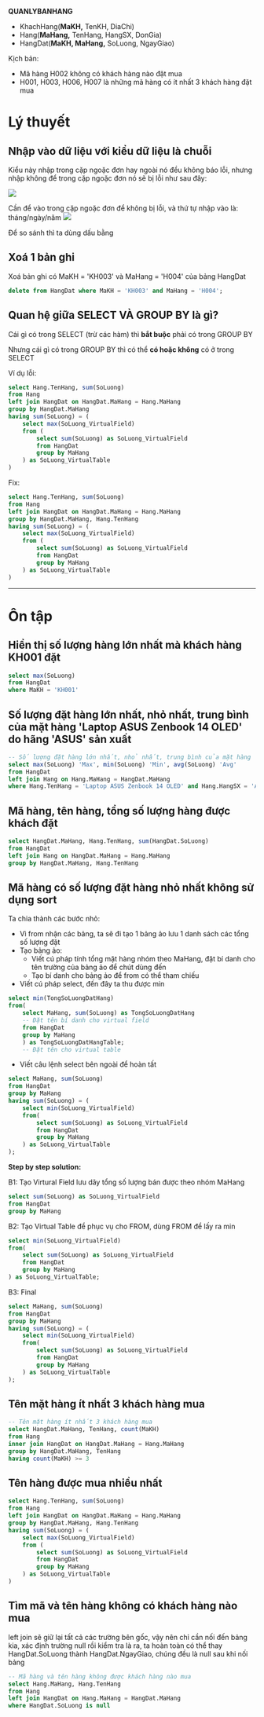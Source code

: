 **QUANLYBANHANG**
- KhachHang(**MaKH,** TenKH, DiaChi)
- Hang(**MaHang,** TenHang, HangSX, DonGia)
- HangDat(**MaKH, MaHang,** SoLuong, NgayGiao)


Kịch bản:
- Mã hàng H002 không có khách hàng nào đặt mua
- H001, H003, H006, H007 là những mã hàng có ít nhất 3 khách hàng đặt mua

# Lý thuyết
## Nhập vào dữ liệu với kiểu dữ liệu là chuỗi
Kiểu này nhập trong cặp ngoặc đơn hay ngoài nó đều không báo lỗi, nhưng nhập không để trong cặp ngoặc đơn nó sẽ bị lỗi như sau đây:

![](imgs/problem_input_datetime.png)

Cần để vào trong cặp ngoặc đơn để không bị lỗi, và thứ tự nhập vào là: tháng/ngày/năm
![](imgs/fix_problem_input_datetime.png)

Để so sánh thì ta dùng dấu bằng

## Xoá 1 bản ghi
Xoá bản ghi có MaKH = 'KH003' và MaHang = 'H004' của bảng HangDat
```sql
delete from HangDat where MaKH = 'KH003' and MaHang = 'H004';
```

## Quan hệ giữa SELECT VÀ GROUP BY là gì?
Cái gì có trong SELECT (trừ các hàm) thì **bắt buộc** phải có trong GROUP BY

Nhưng cái gì có trong GROUP BY thì có thể **có hoặc không** có ở trong SELECT

Ví dụ lỗi:
```sql
select Hang.TenHang, sum(SoLuong)
from Hang
left join HangDat on HangDat.MaHang = Hang.MaHang
group by HangDat.MaHang
having sum(SoLuong) = (
	select max(SoLuong_VirtualField) 
	from (
		select sum(SoLuong) as SoLuong_VirtualField
		from HangDat
		group by MaHang
	) as SoLuong_VirtualTable
)
```

Fix:
```sql
select Hang.TenHang, sum(SoLuong)
from Hang
left join HangDat on HangDat.MaHang = Hang.MaHang
group by HangDat.MaHang, Hang.TenHang
having sum(SoLuong) = (
	select max(SoLuong_VirtualField) 
	from (
		select sum(SoLuong) as SoLuong_VirtualField
		from HangDat
		group by MaHang
	) as SoLuong_VirtualTable
)
```





---
# Ôn tập
## Hiển thị số lượng hàng lớn nhất mà khách hàng KH001 đặt
```sql
select max(SoLuong)
from HangDat
where MaKH = 'KH001'
```

## Số lượng đặt hàng lớn nhất, nhỏ nhất, trung bình của mặt hàng 'Laptop ASUS Zenbook 14 OLED' do hãng 'ASUS' sản xuất
```sql
-- Số lượng đặt hàng lớn nhất, nhỏ nhất, trung bình của mặt hàng 'Laptop ASUS Zenbook 14 OLED' do hãng 'ASUS' sản xuất
select max(SoLuong) 'Max', min(SoLuong) 'Min', avg(SoLuong) 'Avg'
from HangDat
left join Hang on Hang.MaHang = HangDat.MaHang
where Hang.TenHang = 'Laptop ASUS Zenbook 14 OLED' and Hang.HangSX = 'ASUS'
```

## Mã hàng, tên hàng, tổng số lượng hàng được khách đặt
```sql
select HangDat.MaHang, Hang.TenHang, sum(HangDat.SoLuong)
from HangDat
left join Hang on HangDat.MaHang = Hang.MaHang
group by HangDat.MaHang, Hang.TenHang
```


## Mã hàng có số lượng đặt hàng nhỏ nhất không sử dụng sort

Ta chia thành các bước nhỏ:
- Vì from nhận các bảng, ta sẽ đi tạo 1 bảng ảo lưu 1 danh sách các tổng số lượng đặt
- Tạo bảng ảo:
  - Viết cú pháp tính tổng mặt hàng nhóm theo MaHang, đặt bí danh cho tên trường của bảng ảo để chút dùng đến
  - Tạo bí danh cho bảng ảo để from có thể tham chiếu
- Viết cú pháp select, đến đây ta thu được min
```sql
select min(TongSoLuongDatHang) 
from(
	select MaHang, sum(SoLuong) as TongSoLuongDatHang
    -- Đặt tên bí danh cho virtual field
	from HangDat
	group by MaHang
	) as TongSoLuongDatHangTable;
    -- Đặt tên cho virtual table
```
- Viết câu lệnh select bên ngoài để hoàn tất 
```sql
select MaHang, sum(SoLuong)
from HangDat
group by MaHang
having sum(SoLuong) = (
	select min(SoLuong_VirtualField) 
	from(
		select sum(SoLuong) as SoLuong_VirtualField
		from HangDat
		group by MaHang
	) as SoLuong_VirtualTable
);
```

**Step by step solution:**

B1: Tạo Virtural Field lưu dãy tổng số lượng bán được theo nhóm MaHang
```sql
select sum(SoLuong) as SoLuong_VirtualField
from HangDat
group by MaHang
```

B2: Tạo Virtual Table để phục vụ cho FROM, dùng FROM để lấy ra min
```sql
select min(SoLuong_VirtualField) 
from(
	select sum(SoLuong) as SoLuong_VirtualField
	from HangDat
	group by MaHang
) as SoLuong_VirtualTable;
```

B3: Final
```sql
select MaHang, sum(SoLuong)
from HangDat
group by MaHang
having sum(SoLuong) = (
	select min(SoLuong_VirtualField) 
	from(
		select sum(SoLuong) as SoLuong_VirtualField
		from HangDat
		group by MaHang
	) as SoLuong_VirtualTable
);
```

## Tên mặt hàng ít nhất 3 khách hàng mua
```sql
-- Tên mặt hàng ít nhất 3 khách hàng mua
select HangDat.MaHang, TenHang, count(MaKH)
from Hang
inner join HangDat on HangDat.MaHang = Hang.MaHang
group by HangDat.MaHang, TenHang
having count(MaKH) >= 3
```


## Tên hàng được mua nhiều nhất
```sql
select Hang.TenHang, sum(SoLuong)
from Hang
left join HangDat on HangDat.MaHang = Hang.MaHang
group by HangDat.MaHang, Hang.TenHang
having sum(SoLuong) = (
	select max(SoLuong_VirtualField) 
	from (
		select sum(SoLuong) as SoLuong_VirtualField
		from HangDat
		group by MaHang
	) as SoLuong_VirtualTable
)
```

## Tìm mã và tên hàng không có khách hàng nào mua
left join sẽ giữ lại tất cả các trường bên gốc, vậy nên chỉ cần nối đến bảng kia, xác định trường null rồi kiểm tra là ra, ta hoàn toàn có thể thay HangDat.SoLuong thành HangDat.NgayGiao, chúng đều là null sau khi nối bảng
```sql
-- Mã hàng và tên hàng không được khách hàng nào mua
select Hang.MaHang, Hang.TenHang
from Hang
left join HangDat on Hang.MaHang = HangDat.MaHang
where HangDat.SoLuong is null
```